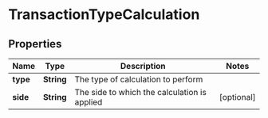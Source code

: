 

# TransactionTypeCalculation


## Properties

| Name | Type | Description | Notes |
|------------ | ------------- | ------------- | -------------|
|**type** | **String** | The type of calculation to perform |  |
|**side** | **String** | The side to which the calculation is applied |  [optional] |



